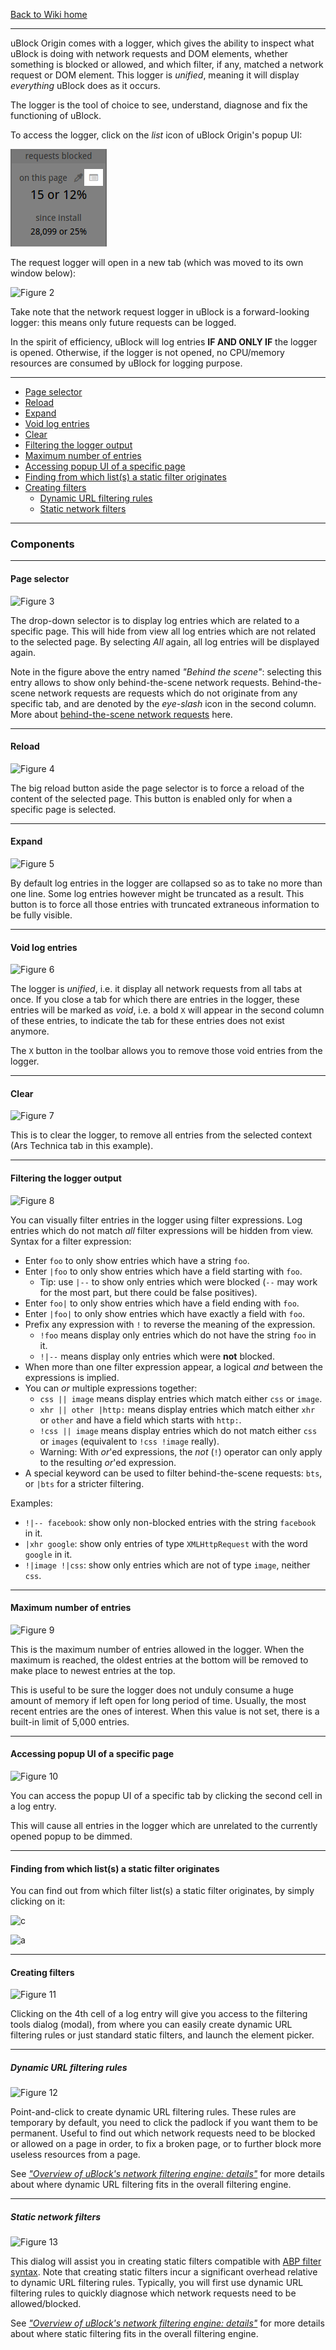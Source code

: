[Back to Wiki home](https://github.com/gorhill/uBlock/wiki)

***

uBlock Origin comes with a logger, which gives the ability to inspect what uBlock is doing with network requests and DOM elements, whether something is blocked or allowed, and which filter, if any, matched a network request or DOM element. This logger is _unified_, meaning it will display _everything_ uBlock does as it occurs.

The logger is the tool of choice to see, understand, diagnose and fix the functioning of uBlock.

To access the logger, click on the _list_ icon of uBlock Origin's popup UI:

![Figure 1](https://raw.githubusercontent.com/gorhill/uBlock/master/doc/img/popup-1c-1.png)

The request logger will open in a new tab (which was moved to its own window below):

![Figure 2](https://cloud.githubusercontent.com/assets/585534/8034785/0cb141bc-0db9-11e5-9365-1e45ccc50263.png)

Take note that the network request logger in uBlock is a forward-looking logger: this means only future requests can be logged.

In the spirit of efficiency, uBlock will log entries **IF AND ONLY IF** the logger is opened. Otherwise, if the logger is not opened, no CPU/memory resources are consumed by uBlock for logging purpose.

***

- [Page selector](#page-selector)
- [Reload](#reload)
- [Expand](#expand)
- [Void log entries](#void-log-entries)
- [Clear](#clear)
- [Filtering the logger output](#filtering-the-logger-output)
- [Maximum number of entries](#maximum-number-of-entries)
- [Accessing popup UI of a specific page](#accessing-popup-ui-of-a-specific-page)
- [Finding from which list(s) a static filter originates](#finding-from-which-lists-a-static-filter-originates)
- [Creating filters](#creating-filters)
    - [Dynamic URL filtering rules](#dynamic-url-filtering-rules)
    - [Static network filters](#static-network-filters)

***

### Components

***

#### Page selector

![Figure 3](https://cloud.githubusercontent.com/assets/585534/8034873/fc489536-0db9-11e5-86ab-fb013ed91181.png)

The drop-down selector is to display log entries which are related to a specific page. This will hide from view all log entries which are not related to the selected page. By selecting _All_ again, all log entries will be displayed again.

Note in the figure above the entry named _"Behind the scene"_: selecting this entry allows to show only behind-the-scene network requests. Behind-the-scene network requests are requests which do not originate from any specific tab, and are denoted by the _eye-slash_ icon in the second column. More about [behind-the-scene network requests](https://github.com/gorhill/uBlock/wiki/Behind-the-scene-network-requests) here.

***

#### Reload

![Figure 4](https://cloud.githubusercontent.com/assets/585534/8035141/f5e4cc80-0dbb-11e5-9bb4-03a33c647c2f.png)

The big reload button aside the page selector is to force a reload of the content of the selected page. This button is enabled only for when a specific page is selected.

***

#### Expand

![Figure 5](https://cloud.githubusercontent.com/assets/585534/8035192/663e6932-0dbc-11e5-9df6-dd3143495bf8.png)

By default log entries in the logger are collapsed so as to take no more than one line. Some log entries however might be truncated as a result. This button is to force all those entries with truncated extraneous information to be fully visible.

***

#### Void log entries

![Figure 6](https://cloud.githubusercontent.com/assets/585534/8035264/fc8f467c-0dbc-11e5-8832-a2baf889af23.png)

The logger is _unified_, i.e. it display all network requests from all tabs at once. If you close a tab for which there are entries in the logger, these entries will be marked as _void_, i.e. a bold `X` will appear in the second column of these entries, to indicate the tab for these entries does not exist anymore.

The `X` button in the toolbar allows you to remove those void entries from the logger.

***

#### Clear

![Figure 7](https://cloud.githubusercontent.com/assets/585534/8035480/1735ce04-0dbf-11e5-91f4-d20be43af4a9.png)

This is to clear the logger, to remove all entries from the selected context (Ars Technica tab in this example).

***

#### Filtering the logger output

![Figure 8](https://cloud.githubusercontent.com/assets/585534/8035538/66077c8a-0dbf-11e5-9a1a-f2c6204ebbf7.png)

You can visually filter entries in the logger using filter expressions. Log entries which do not match _all_ filter expressions will be hidden from view. Syntax for a filter expression:

- Enter `foo` to only show entries which have a string `foo`.
- Enter `|foo` to only show entries which have a field starting with `foo`.
    - Tip: use `|--` to show only entries which were blocked (`--` may work for the most part, but there could be false positives).
- Enter `foo|` to only show entries which have a field ending with `foo`.
- Enter `|foo|` to only show entries which have exactly a field with `foo`.
- Prefix any expression with `!` to reverse the meaning of the expression.
    - `!foo` means display only entries which do not have the string `foo` in it.
    - `!|--` means display only entries which were **not** blocked.
- When more than one filter expression appear, a logical _and_ between the expressions is implied.
- You can _or_ multiple expressions together:
    - `css || image` means display entries which match either `css` or `image`.
    - `xhr || other |http:` means display entries which match either `xhr` or `other` and have a field which starts with `http:`.
    - `!css || image` means display entries which do not match either `css` or `images` (equivalent to `!css !image` really).
    - Warning: With _or_'ed expressions, the _not_ (`!`) operator can only apply to the resulting _or_'ed expression.
- A special keyword can be used to filter behind-the-scene requests: `bts`, or `|bts` for a stricter filtering.

Examples:

- `!|-- facebook`: show only non-blocked entries with the string `facebook` in it.
- `|xhr google`: show only entries of type `XMLHttpRequest` with the word `google` in it.
- `!|image !|css`: show only entries which are not of type `image`, neither `css`.

***

#### Maximum number of entries

![Figure 9](https://cloud.githubusercontent.com/assets/585534/8035568/aecf93d0-0dbf-11e5-8435-75960644c0c9.png)

This is the maximum number of entries allowed in the logger. When the maximum is reached, the oldest entries at the bottom will be removed to make place to newest entries at the top.

This is useful to be sure the logger does not unduly consume a huge amount of memory if left open for long period of time. Usually, the most recent entries are the ones of interest. When this value is not set, there is a built-in limit of 5,000 entries.

***

#### Accessing popup UI of a specific page

![Figure 10](https://cloud.githubusercontent.com/assets/585534/8037059/aa2717f4-0dc9-11e5-991e-e6381ef3400c.png)

You can access the popup UI of a specific tab by clicking the second cell in a log entry.

This will cause all entries in the logger which are unrelated to the currently opened popup to be dimmed.

***

#### Finding from which list(s) a static filter originates

You can find out from which filter list(s) a static filter originates, by simply clicking on it:

![c](https://cloud.githubusercontent.com/assets/585534/8145767/e2d4eafe-11e3-11e5-9af3-6692531403fa.png)

![a](https://cloud.githubusercontent.com/assets/585534/8145768/e431716a-11e3-11e5-859c-794d37c7c41e.png)

***

#### Creating filters

![Figure 11](https://cloud.githubusercontent.com/assets/585534/8037213/8bac33f8-0dca-11e5-8610-010d0f9ed030.png)

Clicking on the 4th cell of a log entry will give you access to the filtering tools dialog (modal), from where you can easily create dynamic URL filtering rules or just standard static filters, and launch the element picker.

***

##### Dynamic URL filtering rules

![Figure 12](https://cloud.githubusercontent.com/assets/585534/8037337/31bf8a2e-0dcb-11e5-8a23-aef78f943727.png)

Point-and-click to create dynamic URL filtering rules. These rules are temporary by default, you need to click the padlock if you want them to be permanent. Useful to find out which network requests need to be blocked or allowed on a page in order, to fix a broken page, or to further block more useless resources from a page.

See [_"Overview of uBlock's network filtering engine: details"_](https://github.com/gorhill/uBlock/wiki/Overview-of-uBlock's-network-filtering-engine:-details) for more details about where dynamic URL filtering fits in the overall filtering engine.

***

##### Static network filters

![Figure 13](https://cloud.githubusercontent.com/assets/585534/8037377/6ed2d4d4-0dcb-11e5-826c-e5109f72b86b.png)

This dialog will assist you in creating static filters compatible with [ABP filter syntax](https://adblockplus.org/filter-cheatsheet). Note that creating static filters incur a significant overhead relative to dynamic URL filtering rules. Typically, you will first use dynamic URL filtering rules to quickly diagnose which network requests need to be allowed/blocked.

See [_"Overview of uBlock's network filtering engine: details"_](https://github.com/gorhill/uBlock/wiki/Overview-of-uBlock's-network-filtering-engine:-details) for more details about where static filtering fits in the overall filtering engine.
